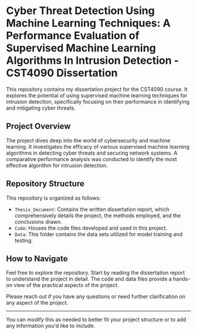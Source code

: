 # Cyber Threat Detection Using Machine Learning Techniques: A Performance Evaluation of Supervised Machine Learning Algorithms In Intrusion Detection - CST4090 Dissertation

This repository contains my dissertation project for the CST4090 course. It explores the potential of using supervised machine learning techniques for intrusion detection, specifically focusing on their performance in identifying and mitigating cyber threats.

## Project Overview

The project dives deep into the world of cybersecurity and machine learning. It investigates the efficacy of various supervised machine learning algorithms in detecting cyber threats and securing network systems. A comparative performance analysis was conducted to identify the most effective algorithm for intrusion detection.

## Repository Structure

This repository is organized as follows:

- `Thesis_Document`: Contains the written dissertation report, which comprehensively details the project, the methods employed, and the conclusions drawn.
- `Code`: Houses the code files developed and used in this project.
- `Data`: This folder contains the data sets utilized for model training and testing.

## How to Navigate

Feel free to explore the repository. Start by reading the dissertation report to understand the project in detail. The code and data files provide a hands-on view of the practical aspects of the project.

Please reach out if you have any questions or need further clarification on any aspect of the project.

---

You can modify this as needed to better fit your project structure or to add any information you'd like to include.
